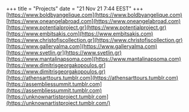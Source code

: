 +++
title = "Projects"
date = "21 Nov 21 7:44 EEST"
+++
[https://www.boldbyangelique.com](https://www.boldbyangelique.com)
[https://www.oneangelabroad.com](https://www.oneangelabroad.com)
[https://www.potentialproject.gr](https://www.potentialproject.gr)
[https://www.embitsakis.com](https://www.embitsakis.com)
[https://www.christofiscollection.gr](https://www.christofiscollection.gr)
[https://www.galleryalma.com](https://www.galleryalma.com)
[https://www.svetlin.gr](https://www.svetlin.gr)
[https://www.mantalinapsoma.com](https://www.mantalinapsoma.com)
[https://www.dimitrisgeorgakopoulos.gr](https://www.dimitrisgeorgakopoulos.gr)
[https://athensarttours.tumblr.com](https://athensarttours.tumblr.com)
[https://assembliessummit.tumblr.com](https://assembliessummit.tumblr.com)
[https://unknownartistproject.tumblr.com](https://unknownartistproject.tumblr.com/)